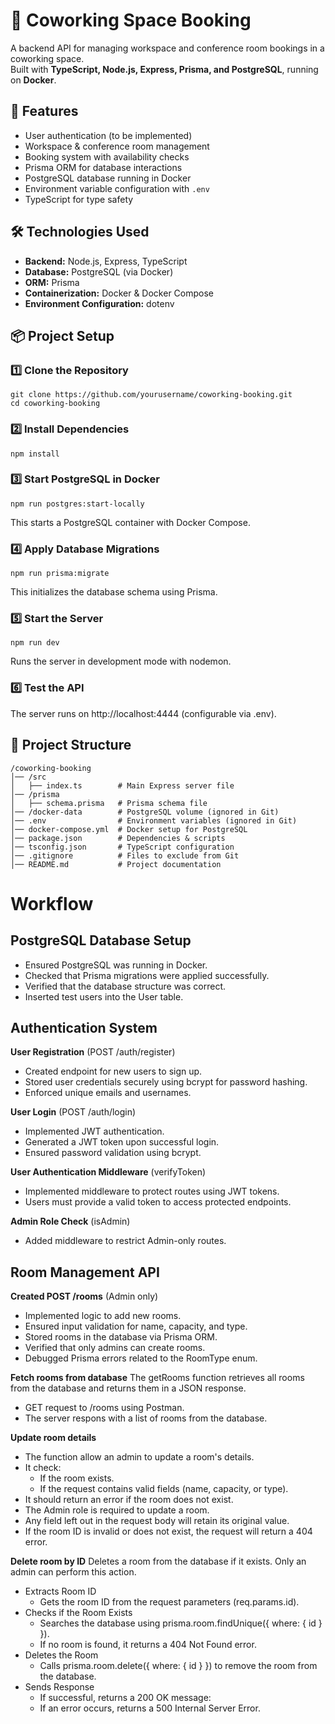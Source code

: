 # 🏢 Coworking Space Booking

A backend API for managing workspace and conference room bookings in a coworking space.  
Built with **TypeScript, Node.js, Express, Prisma, and PostgreSQL**, running on **Docker**.

## 🚀 Features
- User authentication (to be implemented)
- Workspace & conference room management
- Booking system with availability checks
- Prisma ORM for database interactions
- PostgreSQL database running in Docker
- Environment variable configuration with `.env`
- TypeScript for type safety

## 🛠️ Technologies Used
- **Backend:** Node.js, Express, TypeScript
- **Database:** PostgreSQL (via Docker)
- **ORM:** Prisma
- **Containerization:** Docker & Docker Compose
- **Environment Configuration:** dotenv

## 📦 Project Setup

### 1️⃣ Clone the Repository
```
git clone https://github.com/yourusername/coworking-booking.git
cd coworking-booking
```

### 2️⃣ Install Dependencies
```
npm install
```
### 3️⃣ Start PostgreSQL in Docker
```
npm run postgres:start-locally
```
This starts a PostgreSQL container with Docker Compose.

### 4️⃣ Apply Database Migrations
```
npm run prisma:migrate
```
This initializes the database schema using Prisma.

### 5️⃣ Start the Server
```
npm run dev
```
Runs the server in development mode with nodemon.

### 6️⃣ Test the API
The server runs on http://localhost:4444 (configurable via .env).

## 📁 Project Structure
```
/coworking-booking  
│── /src  
│   ├── index.ts        # Main Express server file  
│── /prisma  
│   ├── schema.prisma   # Prisma schema file  
│── /docker-data        # PostgreSQL volume (ignored in Git)  
│── .env                # Environment variables (ignored in Git)  
│── docker-compose.yml  # Docker setup for PostgreSQL  
│── package.json        # Dependencies & scripts  
│── tsconfig.json       # TypeScript configuration  
│── .gitignore          # Files to exclude from Git  
│── README.md           # Project documentation  
```

# Workflow
## PostgreSQL Database Setup
- Ensured PostgreSQL was running in Docker.  
- Checked that Prisma migrations were applied successfully.  
- Verified that the database structure was correct.  
- Inserted test users into the User table.

## Authentication System
**User Registration** (POST /auth/register)
- Created endpoint for new users to sign up.
- Stored user credentials securely using bcrypt for password hashing.
- Enforced unique emails and usernames.

**User Login** (POST /auth/login)
- Implemented JWT authentication.
- Generated a JWT token upon successful login.
- Ensured password validation using bcrypt.

**User Authentication Middleware** (verifyToken)
- Implemented middleware to protect routes using JWT tokens.
- Users must provide a valid token to access protected endpoints.

**Admin Role Check** (isAdmin)
- Added middleware to restrict Admin-only routes.

## Room Management API
**Created POST /rooms** (Admin only)
- Implemented logic to add new rooms.
- Ensured input validation for name, capacity, and type.
- Stored rooms in the database via Prisma ORM.
- Verified that only admins can create rooms.
- Debugged Prisma errors related to the RoomType enum.

**Fetch rooms from database**
The getRooms function retrieves all rooms from the database and returns them in a JSON response.
- GET request to /rooms using Postman.
- The server respons with a list of rooms from the database.

**Update room details**
- The function allow an admin to update a room's details.
- It check:
    - If the room exists.   
    - If the request contains valid fields (name, capacity, or type).
- It should return an error if the room does not exist.
- The Admin role is required to update a room.
- Any field left out in the request body will retain its original value.
- If the room ID is invalid or does not exist, the request will return a 404 error.

**Delete room by ID**
Deletes a room from the database if it exists. Only an admin can perform this action.
- Extracts Room ID
    - Gets the room ID from the request parameters (req.params.id).
- Checks if the Room Exists
    - Searches the database using prisma.room.findUnique({ where: { id } }).
    - If no room is found, it returns a 404 Not Found error.
- Deletes the Room
    - Calls prisma.room.delete({ where: { id } }) to remove the room from the database.
- Sends Response
    - If successful, returns a 200 OK message:
    - If an error occurs, returns a 500 Internal Server Error.
